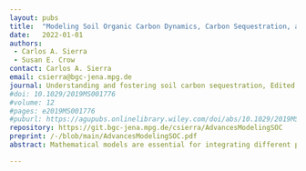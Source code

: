 ```yaml
---
layout: pubs
title:  "Modeling Soil Organic Carbon Dynamics, Carbon Sequestration, and the Climate Benefit of Sequestration"
date:   2022-01-01
authors: 
 - Carlos A. Sierra
 - Susan E. Crow
contact: Carlos A. Sierra
email: csierra@bgc-jena.mpg.de
journal: Understanding and fostering soil carbon sequestration, Edited by C. Rumpell
#doi: 10.1029/2019MS001776
#volume: 12 
#pages: e2019MS001776
#puburl: https://agupubs.onlinelibrary.wiley.com/doi/abs/10.1029/2019MS001776
repository: https://git.bgc-jena.mpg.de/csierra/AdvancesModelingSOC
preprint: /-/blob/main/AdvancesModelingSOC.pdf
abstract: Mathematical models are essential for integrating different processes that control rates of soil carbon dynamics and for assessing carbon sequestration and the related climate benefits. Many models have been proposed in the literature to predict carbon stocks and fluxes, with no overall consensus on the best model that can provide relevant insights at a large range of scales and for multiple questions. We reviewed general groups of models with their expected ranges of application. We also reviewed recent advances in using models of any level of detail to compute carbon sequestration, and the climate benefit of carbon sequestration. Using agricultural soils from Sweden and Hawai'i as examples, we show that new carbon inputs to the soil do not remain for long timescales, and only small proportions are stabilized. Although soils are a promising reservoir to store carbon and mediate emissions, long timescales are required to store amounts of carbon of relevance to mitigate climate change.

---
```


